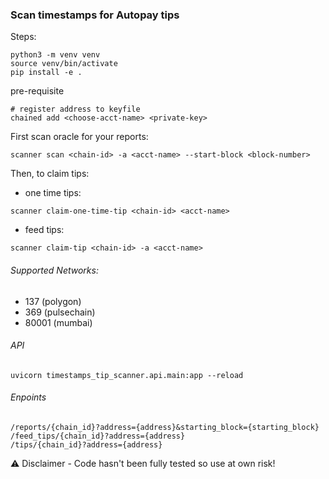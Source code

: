 ### Scan timestamps for Autopay tips

Steps:

```shell
python3 -m venv venv
source venv/bin/activate
pip install -e .
```

pre-requisite

```shell
# register address to keyfile
chained add <choose-acct-name> <private-key>
```

First scan oracle for your reports:

```shell
scanner scan <chain-id> -a <acct-name> --start-block <block-number>
```

Then, to claim tips:

- one time tips:

```shell
scanner claim-one-time-tip <chain-id> <acct-name>
```

- feed tips:

```shell
scanner claim-tip <chain-id> -a <acct-name>
```

###### Supported Networks:

- 137 (polygon)
- 369 (pulsechain)
- 80001 (mumbai)

###### API

```
uvicorn timestamps_tip_scanner.api.main:app --reload
```

###### Enpoints

```
/reports/{chain_id}?address={address}&starting_block={starting_block}
/feed_tips/{chain_id}?address={address}
/tips/{chain_id}?address={address}
```

:warning: Disclaimer - Code hasn't been fully tested so use at own risk!
